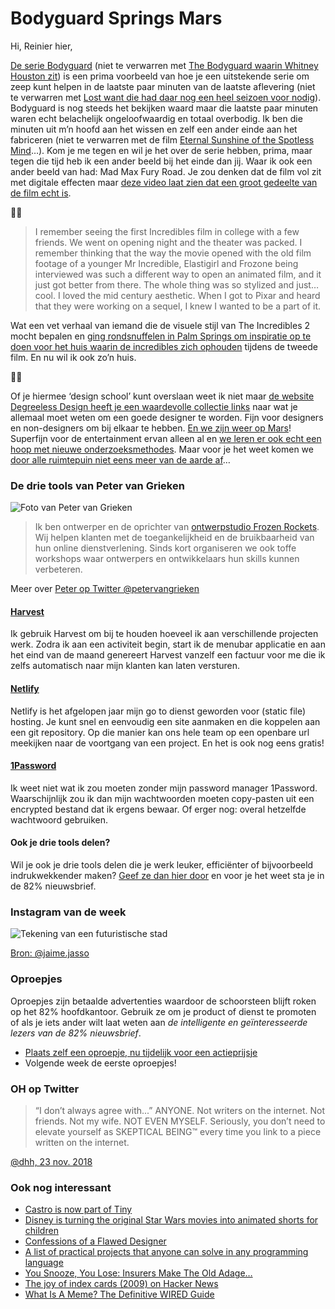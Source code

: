 # Bodyguard Springs Mars

Hi, Reinier hier,

[De serie Bodyguard](https://www.imdb.com/title/tt7493974/) (niet te verwarren met [The Bodyguard waarin Whitney Houston zit](https://www.imdb.com/title/tt0103855/)) is een prima voorbeeld van hoe je een uitstekende serie om zeep kunt helpen in de laatste paar minuten van de laatste aflevering (niet te verwarren met [Lost want die had daar nog een heel seizoen voor nodig](https://en.wikipedia.org/wiki/Lost_(TV_series))). Bodyguard is nog steeds het bekijken waard maar die laatste paar minuten waren echt belachelijk ongeloofwaardig en totaal overbodig. Ik ben die minuten uit m’n hoofd aan het wissen en zelf een ander einde aan het fabriceren (niet te verwarren met de film [Eternal Sunshine of the Spotless Mind](https://www.imdb.com/title/tt0338013/)…). Kom je me tegen en wil je het over de serie hebben, prima, maar tegen die tijd heb ik een ander beeld bij het einde dan jij. Waar ik ook een ander beeld van had: Mad Max Fury Road. Je zou denken dat de film vol zit met digitale effecten maar [deze video laat zien dat een groot gedeelte van de film echt is](https://youtu.be/dfm4gvxNW_o).

🦸‍♀️

> I remember seeing the first Incredibles film in college with a few friends. We went on opening night and the theater was packed. I remember thinking that the way the movie opened with the old film footage of a younger Mr Incredible, Elastigirl and Frozone being interviewed was such a different way to open an animated film, and it just got better from there. The whole thing was so stylized and just…cool. I loved the mid century aesthetic. When I got to Pixar and heard that they were working on a sequel, I knew I wanted to be a part of it.

Wat een vet verhaal van iemand die de visuele stijl van The Incredibles 2 mocht bepalen en [ging rondsnuffelen in Palm Springs om inspiratie op te doen voor het huis waarin de incredibles zich ophouden](http://joshholtsclaw.com/blog/2018/3/5/the-graphic-art-of-incredibles-2) tijdens de tweede film. En nu wil ik ook zo’n huis.

👩‍🎨

Of je hiermee ‘design school’ kunt overslaan weet ik niet maar [de website Degreeless Design heeft je een waardevolle collectie links](https://www.degreeless.design) naar wat je allemaal moet weten om een goede designer te worden. Fijn voor designers en non-designers om bij elkaar te hebben. [En we zijn weer op Mars](https://www.jpl.nasa.gov/news/news.php?feature=7294)! Superfijn voor de entertainment ervan alleen al en [we leren er ook echt een hoop met nieuwe onderzoeksmethodes](https://youtu.be/u3FB2SuKFfI). Maar voor je het weet komen we [door alle ruimtepuin niet eens meer van de aarde af](https://youtu.be/yS1ibDImAYU)…

### De drie tools van Peter van Grieken

![Foto van Peter van Grieken](https://sinds82.nl/images/peter-van-grieken.png)

> Ik ben ontwerper en de oprichter van [ontwerpstudio Frozen Rockets](https://frozenrockets.nl). Wij helpen klanten met de toegankelijkheid en de bruikbaarheid van hun online dienstverlening. Sinds kort organiseren we ook toffe workshops waar ontwerpers en ontwikkelaars hun skills kunnen verbeteren.

Meer over [Peter op Twitter @petervangrieken](https://twitter.com/petervangrieken)

#### [Harvest](https://www.getharvest.com)

Ik gebruik Harvest om bij te houden hoeveel ik aan verschillende projecten werk. Zodra ik aan een activiteit begin, start ik de menubar applicatie en aan het eind van de maand genereert Harvest vanzelf een factuur voor me die ik zelfs automatisch naar mijn klanten kan laten versturen.

#### [Netlify](http://netlify.com/)

Netlify is het afgelopen jaar mijn go to dienst geworden voor (static file) hosting. Je kunt snel en eenvoudig een site aanmaken en die koppelen aan een git repository. Op die manier kan ons hele team op een openbare url meekijken naar de voortgang van een project. En het is ook nog eens gratis!

#### [1Password](https://1password.com)

Ik weet niet wat ik zou moeten zonder mijn password manager 1Password. Waarschijnlijk zou ik dan mijn wachtwoorden moeten copy-pasten uit een encrypted bestand dat ik ergens bewaar. Of erger nog: overal hetzelfde wachtwoord gebruiken.

#### Ook je drie tools delen?

Wil je ook je drie tools delen die je werk leuker, efficiënter of bijvoorbeeld indrukwekkender maken? [Geef ze dan hier door](https://goo.gl/forms/C5J2VoBlxJKR9Ikw2) en voor je het weet sta je in de 82% nieuwsbrief.

### Instagram van de week

![Tekening van een futuristische stad](https://sinds82.nl/images/insta-jaime-jasso.jpg)

[Bron: @jaime.jasso](https://www.instagram.com/p/BpTi6jXg0tm/)

### Oproepjes

Oproepjes zijn betaalde advertenties waardoor de schoorsteen blijft roken op het 82% hoofdkantoor. Gebruik ze om je product of dienst te promoten of als je iets ander wilt laat weten aan _de intelligente en geïnteresseerde lezers van de 82% nieuwsbrief_.

- [Plaats zelf een oproepje, nu tijdelijk voor een actieprijsje](https://forms.82procent.nl)
- Volgende week de eerste oproepjes!

### OH op Twitter

> “I don’t always agree with...” ANYONE. Not writers on the internet. Not friends. Not my wife. NOT EVEN MYSELF. Seriously, you don’t need to elevate yourself as SKEPTICAL BEING™️ every time you link to a piece written on the internet.

[@dhh, 23 nov. 2018](https://mobile.twitter.com/dhh/status/1066028126151434240)

### Ook nog interessant

- [Castro is now part of Tiny](http://blog.supertop.co/post/180424864667/castro-is-now-part-of-tiny)
- [Disney is turning the original Star Wars movies into animated shorts for children](https://www.theverge.com/2018/11/28/18116541/star-wars-galaxy-of-adventures-kids-disney-youtube-animated-shorts)
- [Confessions of a Flawed Designer](https://thedesignteam.io/confessions-of-a-flawed-designer-11746ff42675)
- [A list of practical projects that anyone can solve in any programming language](https://github.com/karan/Projects)
- [You Snooze, You Lose: Insurers Make The Old Adage…](https://www.propublica.org/article/you-snooze-you-lose-insurers-make-the-old-adage-literally-true)
- [The joy of index cards (2009) on Hacker News](https://news.ycombinator.com/item?id=16786268)
- [What Is A Meme? The Definitive WIRED Guide](https://www.wired.com/story/guide-memes)

